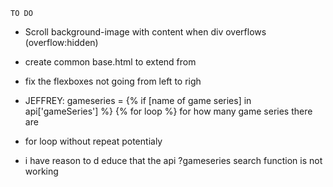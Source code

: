     TO DO

- Scroll background-image with content when div overflows (overflow:hidden)

- create common base.html to extend from

- fix the flexboxes not going from left to righ

- JEFFREY: gameseries = {% if [name of game series] in api['gameSeries'] %} {% for loop %} for how many game series there are

- for loop without repeat potentialy

- i have reason to d educe that the api ?gameseries search function is not working
